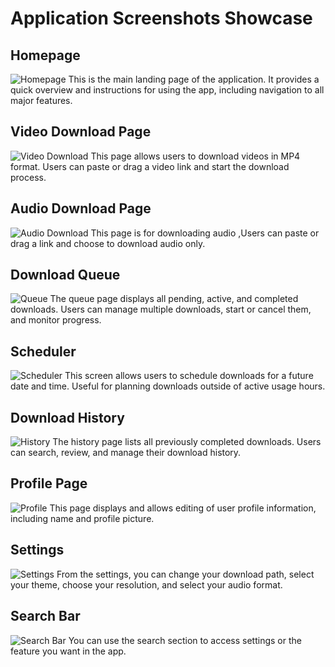 # Application Screenshots Showcase

## Homepage

![Homepage](../assets/Screenshots/homepage.png)
This is the main landing page of the application. It provides a quick overview and instructions for using the app, including navigation to all major features.

## Video Download Page

![Video Download](../assets/Screenshots/videopage.png)
This page allows users to download  videos in MP4 format. Users can paste or drag a video link and start the download process.

## Audio Download Page

![Audio Download](../assets/Screenshots/audiopage.png)
This page is for downloading audio ,Users can paste or drag a link and choose to download audio only.

## Download Queue

![Queue](../assets/Screenshots/queue.png)
The queue page displays all pending, active, and completed downloads. Users can manage multiple downloads, start or cancel them, and monitor progress.

## Scheduler

![Scheduler](../assets/Screenshots/scheduler.png)
This screen allows users to schedule downloads for a future date and time. Useful for planning downloads outside of active usage hours.

## Download History

![History](../assets/Screenshots/history.png)
The history page lists all previously completed downloads. Users can search, review, and manage their download history.

## Profile Page

![Profile](../assets/Screenshots/profilepage.png)
This page displays and allows editing of user profile information, including name and profile picture.

## Settings

![Settings](../assets/Screenshots/settings.png)
From the settings, you can change your download path, select your theme, choose your resolution, and select your audio format.

## Search Bar

![Search Bar](../assets/Screenshots/searchbar.png)
You can use the search section to access settings or the feature you want in the app.
